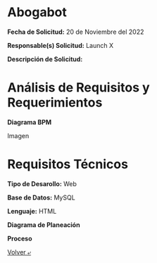 # Abogabot

 **Fecha de Solicitud:** 20 de Noviembre del 2022
 
 **Responsable(s) Solicitud:** Launch X
 
 **Descripción de Solicitud:**
 

 # Análisis de Requisitos y Requerimientos

 **Diagrama BPM**

 Imagen

 # Requisitos Técnicos

 **Tipo de Desarollo:** Web
 
 **Base de Datos:** MySQL
 
 **Lenguaje:** HTML
 
 **Diagrama de Planeación**
 
 **Proceso**

[Volver &ldca;](/Practica1/README.md "Regresar a página anterior")